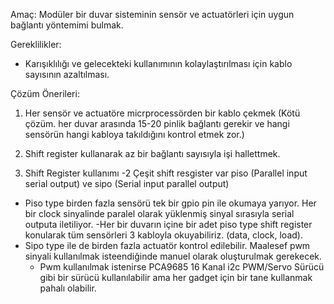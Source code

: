 Amaç: Modüler bir duvar sisteminin sensör ve actuatörleri için uygun bağlantı yöntemimi bulmak.

Gereklilikler:
- Karışıklılığı ve gelecekteki kullanımının kolaylaştırılması için kablo sayısının azaltılması.

Çözüm Önerileri:
1) Her sensör ve actuatöre micrprocessörden bir kablo çekmek (Kötü çözüm. her duvar arasında 15-20 pinlik bağlantı gerekir ve hangi sensörün hangi kabloya takıldığını kontrol etmek zor.)
2) Shift register kullanarak az bir bağlantı sayısıyla işi hallettmek.


2) Shift Register kullanımı
  -2 Çeşit shift resgister var piso (Parallel input serial output) ve sipo (Serial input parallel output)
  - Piso type birden fazla sensörü tek bir gpio pin ile okumaya yarıyor. Her bir clock sinyalinde paralel olarak yüklenmiş sinyal sırasıyla serial outputa iletiliyor.
      -Her bir duvarın içine bir adet piso type shift register konularak tüm sensörleri 3 kabloyla okuyabiliriz. (data, clock, load). 
  - Sipo type ile de birden fazla actuatör kontrol edilebilir. Maalesef pwm sinyali kullanılmak isteendiğinde manuel olarak oluşturulmak gerekecek.
      - Pwm kullanılmak istenirse PCA9685 16 Kanal i2c PWM/Servo Sürücü gibi bir sürücü kullanılabilir ama her gadget için bir tane kullanmak pahalı olabilir.
